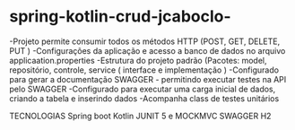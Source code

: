# spring-kotlin-crud-jcaboclo-

-Projeto permite consumir todos os métodos HTTP (POST, GET, DELETE, PUT )
-Configurações da aplicação e acesso a banco de dados no arquivo applicaation.properties
-Estrutura do projeto padrão (Pacotes: model, repositório, controle, service ( interface e implementação )
-Configurado para gerar a documentação SWAGGER - permitindo executar testes na API pelo SWAGGER
-Configurado para executar uma carga inicial de dados, criando a tabela e inserindo dados
-Acompanha class de testes unitários 

TECNOLOGIAS
   Spring boot
   Kotlin
   JUNIT 5 e MOCKMVC
   SWAGGER
   H2
